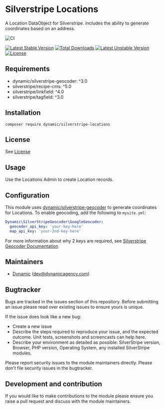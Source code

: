 # Silverstripe Locations

A Location DataObject for Silverstripe. Includes the ability to generate coordinates based on an address. 

![CI](https://github.com/dynamic/silverstripe-locations/workflows/CI/badge.svg)

[![Latest Stable Version](https://poser.pugx.org/dynamic/silverstripe-locations/v/stable)](https://packagist.org/packages/dynamic/silverstripe-locations)
[![Total Downloads](https://poser.pugx.org/dynamic/silverstripe-locations/downloads)](https://packagist.org/packages/dynamic/silverstripe-locations)
[![Latest Unstable Version](https://poser.pugx.org/dynamic/silverstripe-locations/v/unstable)](https://packagist.org/packages/dynamic/silverstripe-locations)
[![License](https://poser.pugx.org/dynamic/silverstripe-locations/license)](https://packagist.org/packages/dynamic/silverstripe-locations)

## Requirements

* dynamic/silverstripe-geocoder: ^3.0
* silverstripe/recipe-cms: ^5.0
* silverstripe/linkfield: ^4.0
* silverstripe/tagfield: ^3.0

## Installation

`composer require dynamic/silverstripe-locations`

## License

See [License](LICENSE.md)

## Usage

Use the Locations Admin to create Location records.

## Configuration

This module uses [dynamic/silverstripe-geocoder](https://github.com/dynamic/silverstripe-geocoder) to generate coordinates for Locations. To enable geocoding, add the following to `mysite.yml`:

```yaml
Dynamic\SilverStripeGeocoder\GoogleGeocoder:
  geocoder_api_key: 'your-key-here'
  map_api_key: 'your-2nd-key-here'
```

For more information about why 2 keys are required, see [Silverstripe Geocoder Documentation](https://github.com/dynamic/silverstripe-geocoder?tab=readme-ov-file#google-api-keys)

## Maintainers

 *  [Dynamic](https://www.dynamicagency.com) (<dev@dynamicagency.com>)

## Bugtracker
Bugs are tracked in the issues section of this repository. Before submitting an issue please read over
existing issues to ensure yours is unique.

If the issue does look like a new bug:

 - Create a new issue
 - Describe the steps required to reproduce your issue, and the expected outcome. Unit tests, screenshots
 and screencasts can help here.
 - Describe your environment as detailed as possible: SilverStripe version, Browser, PHP version,
 Operating System, any installed SilverStripe modules.

Please report security issues to the module maintainers directly. Please don't file security issues in the bugtracker.

## Development and contribution
If you would like to make contributions to the module please ensure you raise a pull request and discuss with the module maintainers.

